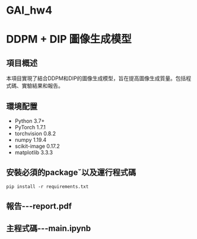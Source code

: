 # GAI_hw4

# DDPM + DIP 圖像生成模型

## 項目概述
本項目實現了結合DDPM和DIP的圖像生成模型，旨在提高圖像生成質量。包括程式碼、實驗結果和報告。

## 環境配置
- Python 3.7+
- PyTorch 1.7.1
- torchvision 0.8.2
- numpy 1.19.4
- scikit-image 0.17.2
- matplotlib 3.3.3

## 安裝必須的packageˇ以及運行程式碼
```pip install -r requirements.txt```

## 報告---report.pdf
## 主程式碼---main.ipynb
